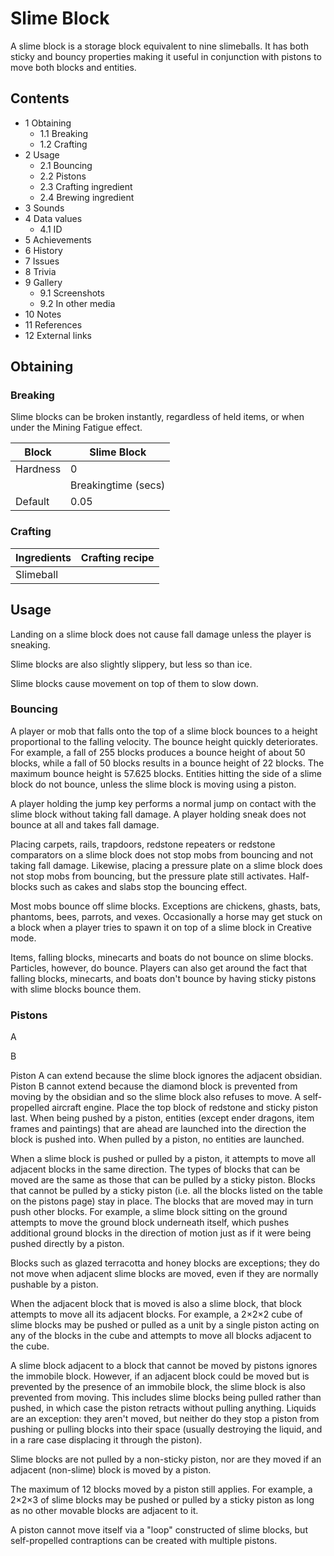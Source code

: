 # Slime Block
A slime block is a storage block equivalent to nine slimeballs. It has both sticky and bouncy properties making it useful in conjunction with pistons to move both blocks and entities.

## Contents
- 1 Obtaining
	- 1.1 Breaking
	- 1.2 Crafting
- 2 Usage
	- 2.1 Bouncing
	- 2.2 Pistons
	- 2.3 Crafting ingredient
	- 2.4 Brewing ingredient
- 3 Sounds
- 4 Data values
	- 4.1 ID
- 5 Achievements
- 6 History
- 7 Issues
- 8 Trivia
- 9 Gallery
	- 9.1 Screenshots
	- 9.2 In other media
- 10 Notes
- 11 References
- 12 External links

## Obtaining
### Breaking
Slime blocks can be broken instantly, regardless of held items, or when under the Mining Fatigue effect.

| Block    | Slime Block         |
|----------|---------------------|
| Hardness | 0                   |
|          | Breakingtime (secs) |
| Default  | 0.05                |

### Crafting
| Ingredients | Crafting recipe |
|-------------|-----------------|
| Slimeball   |                 |

## Usage
Landing on a slime block does not cause fall damage unless the player is sneaking.

Slime blocks are also slightly slippery, but less so than ice.

Slime blocks cause movement on top of them to slow down.

### Bouncing
A player or mob that falls onto the top of a slime block bounces to a height proportional to the falling velocity. The bounce height quickly deteriorates. For example, a fall of 255 blocks produces a bounce height of about 50 blocks, while a fall of 50 blocks results in a bounce height of 22 blocks. The maximum bounce height is 57.625 blocks. Entities hitting the side of a slime block do not bounce, unless the slime block is moving using a piston.

A player holding the jump key performs a normal jump on contact with the slime block without taking fall damage. A player holding sneak does not bounce at all and takes fall damage.

Placing carpets, rails, trapdoors, redstone repeaters or redstone comparators on a slime block does not stop mobs from bouncing and not taking fall damage. Likewise, placing a pressure plate on a slime block does not stop mobs from bouncing, but the pressure plate still activates. Half-blocks such as cakes and slabs stop the bouncing effect.

Most mobs bounce off slime blocks. Exceptions are chickens, ghasts, bats, phantoms, bees, parrots, and vexes. Occasionally a horse may get stuck on a block when a player tries to spawn it on top of a slime block in Creative mode.

Items, falling blocks, minecarts and boats do not bounce on slime blocks. Particles, however, do bounce. Players can also get around the fact that falling blocks, minecarts, and boats don't bounce by having sticky pistons with slime blocks bounce them.

### Pistons



A







B





















Piston A can extend because the slime block ignores the adjacent obsidian. Piston B cannot extend because the diamond block is prevented from moving by the obsidian and so the slime block also refuses to move.
A self-propelled aircraft engine. Place the top block of redstone and sticky piston last.
When being pushed by a piston, entities (except ender dragons, item frames and paintings) that are ahead are launched into the direction the block is pushed into. When pulled by a piston, no entities are launched.

When a slime block is pushed or pulled by a piston, it attempts to move all adjacent blocks in the same direction. The types of blocks that can be moved are the same as those that can be pulled by a sticky piston. Blocks that cannot be pulled by a sticky piston (i.e. all the blocks listed on the table on the pistons page) stay in place. The blocks that are moved may in turn push other blocks. For example, a slime block sitting on the ground attempts to move the ground block underneath itself, which pushes additional ground blocks in the direction of motion just as if it were being pushed directly by a piston.

Blocks such as glazed terracotta and honey blocks are exceptions; they do not move when adjacent slime blocks are moved, even if they are normally pushable by a piston.

When the adjacent block that is moved is also a slime block, that block attempts to move all its adjacent blocks. For example, a 2×2×2 cube of slime blocks may be pushed or pulled as a unit by a single piston acting on any of the blocks in the cube and attempts to move all blocks adjacent to the cube.

A slime block adjacent to a block that cannot be moved by pistons ignores the immobile block. However, if an adjacent block could be moved but is prevented by the presence of an immobile block, the slime block is also prevented from moving. This includes slime blocks being pulled rather than pushed, in which case the piston retracts without pulling anything. Liquids are an exception: they aren't moved, but neither do they stop a piston from pushing or pulling blocks into their space (usually destroying the liquid, and in a rare case displacing it through the piston).

Slime blocks are not pulled by a non-sticky piston, nor are they moved if an adjacent (non-slime) block is moved by a piston.

The maximum of 12 blocks moved by a piston still applies. For example, a 2×2×3 of slime blocks may be pushed or pulled by a sticky piston as long as no other movable blocks are adjacent to it.

A piston cannot move itself via a "loop" constructed of slime blocks, but self-propelled contraptions can be created with multiple pistons.

